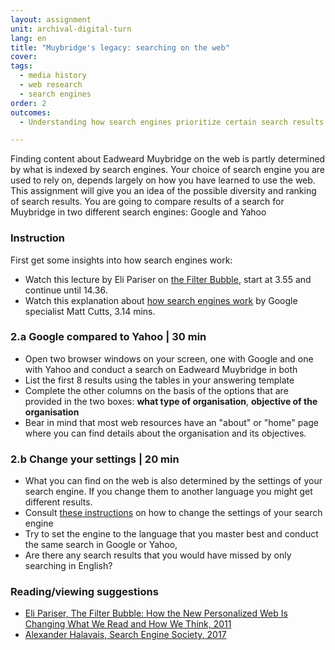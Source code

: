 ```yaml
---
layout: assignment
unit: archival-digital-turn
lang: en
title: "Muybridge's legacy: searching on the web"
cover:
tags:
  - media history
  - web research
  - search engines
order: 2
outcomes:
  - Understanding how search engines prioritize certain search results 

---
```

Finding content about Eadweard Muybridge on the web is partly determined by what is indexed by search engines. Your choice of search engine you are used to rely on, depends largely on how you have learned to use the web. This assignment will give you an idea of the possible diversity and ranking of search results. You are going to compare results of a search for Muybridge in two different search engines: Google and Yahoo
<!-- more -->

<!-- briefing-student -->
### Instruction
<!-- section-contents -->
First get some insights into how search engines work:
-  Watch this lecture by Eli Pariser on [the Filter Bubble](https://www.youtube.com/watch?v=Dua_UvR5mtI), start at 3.55 and continue until 14.36.
-  Watch this explanation about [how search engines work](https://www.youtube.com/watch?v=BNHR6IQJGZs) by Google specialist Matt Cutts, 3.14 mins. 

<!-- section -->
### 2.a Google compared to Yahoo | 30 min
<!-- section-contents -->

- Open two browser windows on your screen, one with Google and one with Yahoo and conduct a search on Eadweard Muybridge in both
- List the first 8 results using the tables in your answering template
- Complete the other columns on the basis of the options that are provided in the two boxes: **what type of organisation**, 
  **objective of the organisation** 
- Bear in mind that most web resources have an "about" or "home" page where you can find details about the organisation and its objectives.  

<!-- section -->
### 2.b Change your settings | 20 min
<!-- section-contents -->

- What you can find on the web is also determined by the settings of your search engine. If you change them to another language you might get different results.
- Consult [these instructions](https://docs.google.com/document/d/1ViUm0C3Ov1w5ut1O7uY0FoOyaQxw82hvTfkfN3ZfqeA/edit)  on how to change the settings of your search engine 
- Try to set the engine to the language that you master best and conduct the same search in Google or Yahoo, 
- Are there any search results that you would have missed by only searching in English?

<!-- section -->
### Reading/viewing  suggestions
<!-- section-contents -->
- [Eli Pariser, The Filter Bubble: How the New Personalized Web Is Changing What We Read and How We Think, 2011](https://books.google.nl/books/about/The_Filter_Bubble.html?id=wcalrOI1YbQC&redir_esc=y)
- [Alexander Halavais, Search Engine Society, 2017](https://books.google.nl/books?id=RLpADwAAQBAJ&printsec=frontcover&dq=how+do+search+engines+work&hl=nl&sa=X&ved=0ahUKEwjM_rDRz7DdAhUxMewKHdjBBLUQ6AEIRzAE)

<!-- briefing-teacher -->

